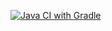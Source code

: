 [![Java CI with Gradle](https://github.com/EvgeniiaSanochkina/Patterns-2/actions/workflows/gradle.yml/badge.svg)](https://github.com/EvgeniiaSanochkina/Patterns-2/actions/workflows/gradle.yml)

